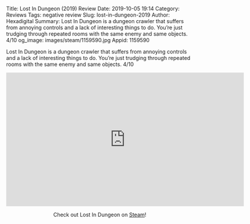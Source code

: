 Title: Lost In Dungeon (2019) Review
Date: 2019-10-05 19:14
Category: Reviews
Tags: negative review
Slug: lost-in-dungeon-2019
Author: Hexadigital
Summary: Lost In Dungeon is a dungeon crawler that suffers from annoying controls and a lack of interesting things to do. You’re just trudging through repeated rooms with the same enemy and same objects. 4/10
og_image: images/steam/1159590.jpg
Appid: 1159590

Lost In Dungeon is a dungeon crawler that suffers from annoying controls and a lack of interesting things to do. You’re just trudging through repeated rooms with the same enemy and same objects. 4/10

<center><iframe src="https://www.youtube.com/embed/rpZkWI7TgMU?feature=oembed" allow="accelerometer; autoplay; encrypted-media; gyroscope; picture-in-picture" width="640" height="360" frameborder="0"></iframe>

Check out Lost In Dungeon on [Steam](https://store.steampowered.com/app/1159590/?curator_clanid=34633900)!</center>
